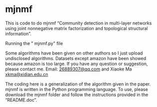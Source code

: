 # mjnmf
This is code to do mjnmf “Community detection in multi-layer networks using joint nonnegative matrix factorization and topological structural information”. 

Running the " mjnmf.py" file

Some algorithms have been given on other authors so I just upload undisclosed algorithms. Datasets except amazon have been showed because amazon is too large. If you have any question or suggestion, please contact me. Email: 26889307@qq.com and Xiaoke Ma xkma@xidian.edu.cn

The coding here is a generalization of the algorithm given in the paper. mjnmf is written in the Python programming language. To use, please download the mjnmf folder and follow the instructions provided in the “README.doc”.
